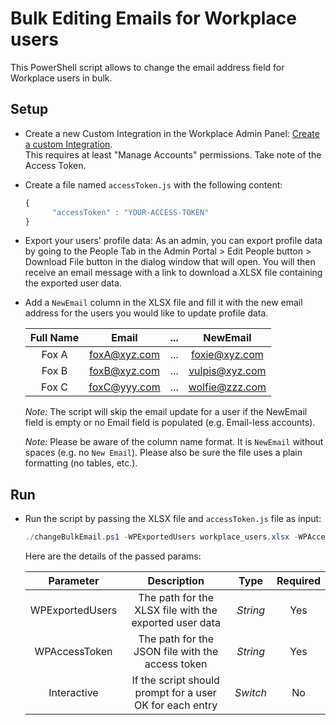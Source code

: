 # Bulk Editing Emails for Workplace users

This PowerShell script allows to change the email address field for Workplace users in bulk.

## Setup

* Create a new Custom Integration in the Workplace Admin Panel: [Create a custom Integration](https://developers.facebook.com/docs/workplace/custom-integrations-new/#creating).<br/>This requires at least "Manage Accounts" permissions. Take note of the Access Token.

* Create a file named `accessToken.js` with the following content:

   ```javascript
   {
         "accessToken" : "YOUR-ACCESS-TOKEN"
   }
   ``` 
 
 * Export your users' profile data: As an admin, you can export profile data by going to the People Tab in the Admin Portal > Edit People button > Download File button in the dialog window that will open. You will then receive an email message with a link to download a XLSX file containing the exported user data.
 
 * Add a `NewEmail` column in the XLSX file and fill it with the new email address for the users you would like to update profile data.
 
   | Full Name   |      Email    |  ...  |     NewEmail      |
   |:-----------:|:-------------:|:-----:|:-----------------:|
   | Fox A       |  foxA@xyz.com |  ...  |  foxie@xyz.com    |
   | Fox B       |  foxB@xyz.com |  ...  |  vulpis@xyz.com   |
   | Fox C       |  foxC@yyy.com |  ...  |  wolfie@zzz.com   |

    _Note:_ The script will skip the email update for a user if the NewEmail field is empty or no Email field is populated (e.g. Email-less accounts).
    
    _Note:_ Please be aware of the column name format. It is `NewEmail` without spaces (e.g. no `New Email`). Please also be sure the file uses a plain formatting (no tables, etc.).

## Run

* Run the script by passing the XLSX file and `accessToken.js` file as input:

   ```powershell
   ./changeBulkEmail.ps1 -WPExportedUsers workplace_users.xlsx -WPAccessToken accessToken.js -Interactive
   ```

   Here are the details of the passed params:

   | Parameter         | Description                                                |  Type    |  Required    | 
   |:-----------------:|:----------------------------------------------------------:|:--------:|:------------:|
   | WPExportedUsers   |  The path for the XLSX file with the exported user data    | _String_ | Yes          |
   | WPAccessToken     |  The path for the JSON file with the access token          | _String_ | Yes          |
   | Interactive       |  If the script should prompt for a user OK for each entry  | _Switch_ | No           |